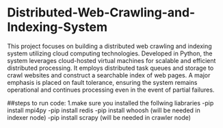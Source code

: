 # Distributed-Web-Crawling-and-Indexing-System
This project focuses on building a distributed web crawling and indexing system utilizing cloud computing technologies. Developed in Python, the system leverages cloud-hosted virtual machines for scalable and efficient distributed processing. It employs distributed task queues and storage to crawl websites and construct a searchable index of web pages. A major emphasis is placed on fault tolerance, ensuring the system remains operational and continues processing even in the event of partial failures.


##steps to run code:
1.make sure you installed the follwing liabraries
-pip install mpi4py
-pip install redis 
-pip install whoosh (will be needed in indexer node)
-pip install scrapy (will be needed in crawler node)


